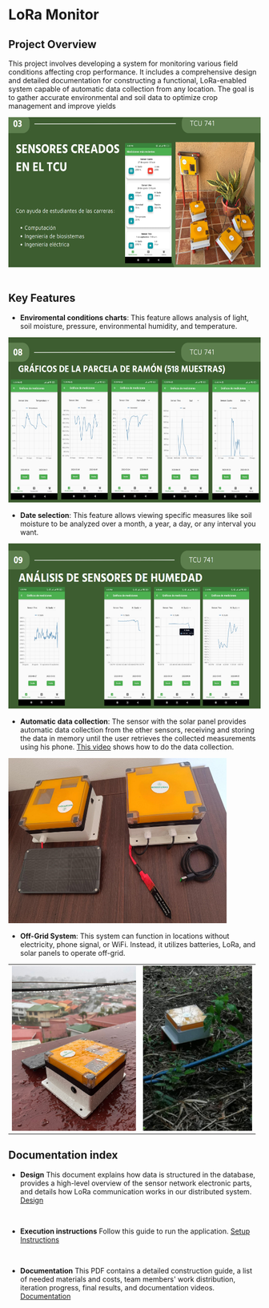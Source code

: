 # LoRa Monitor

## Project Overview
This project involves developing a system for monitoring various field conditions affecting crop performance. It includes a comprehensive design and detailed documentation for constructing a functional, LoRa-enabled system capable of automatic data collection from any location. The goal is to gather accurate environmental and soil data to optimize crop management and improve yields

<img src="images/cover.png" alt="depImg" height="300">
</br>
</br>

## Key Features
- **Enviromental conditions charts**: This feature allows analysis of light, soil moisture, pressure, environmental humidity, and temperature.
<img src="images/charts.png" alt="depImg" height="330">

- **Date selection**: This feature allows viewing specific measures like soil moisture to be analyzed over a month, a year, a day, or any interval you want.
<img src="images/soilMoisture.png" alt="depImg" height="330">

- **Automatic data collection**: The sensor with the solar panel provides automatic data collection from the other sensors, receiving and storing the data in memory until the user retrieves the collected measurements using his phone.
[This video](https://www.youtube.com/watch?v=m7cy36ZBEvo) shows how to do the data collection.
<img src="images/automaticCollection.png" alt="depImg" height="330">

- **Off-Grid System**: This system can function in locations without electricity, phone signal, or WiFi. Instead, it utilizes batteries, LoRa, and solar panels to operate off-grid.
<table>
  <tr>
    <td><img src="images/offGrid.jpg" alt="depImg" height="330"></td>
    <td><img src="images/fieldTest.jpg" alt="depImg" height="330"></td>
  </tr>
</table>


## Documentation index
- **Design**
This document explains how data is structured in the database, provides a high-level overview of the sensor network electronic parts, and details how LoRa communication works in our distributed system.
<a href="/design/DESIGN.MD">Design</a>
<br>

- **Execution instructions**
Follow this guide to run the application.
<a href="/SETUP.md">Setup Instructions</a>
<br>

- **Documentation**
This PDF contains a detailed construction guide, a list of needed materials and costs, team members' work distribution, iteration progress, final results, and documentation videos.
<a href="/documentation/loraMonitorDoc.pdf">Documentation </a>
<br>